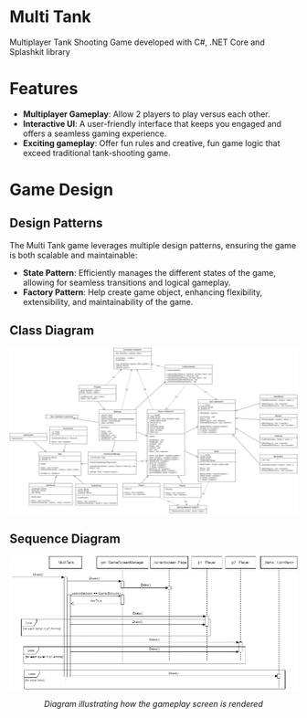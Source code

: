 # Multi Tank
Multiplayer Tank Shooting Game developed with C#, .NET Core and Splashkit library

# Features
- **Multiplayer Gameplay**: Allow 2 players to play versus each other.
- **Interactive UI**: A user-friendly interface that keeps you engaged and offers a seamless gaming experience.
- **Exciting gameplay**: Offer fun rules and creative, fun game logic that exceed traditional tank-shooting game.

# Game Design
## Design Patterns
The Multi Tank game leverages multiple design patterns, ensuring the game is both scalable and maintainable:
- **State Pattern**: Efficiently manages the different states of the game, allowing for seamless transitions and logical gameplay. 
- **Factory Pattern**: Help create game object, enhancing flexibility, extensibility, and maintainability of the game.

## Class Diagram
<img src="Class Diagram.png"/>

## Sequence Diagram
<img src="Sequence Diagram.png"/>
<p align="center"><i>Diagram illustrating how the gameplay screen is rendered</i></p>


